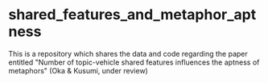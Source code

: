 # shared_features_and_metaphor_aptness
This is a repository which shares the data and code regarding the paper entitled "Number of topic-vehicle shared features influences the aptness of metaphors" (Oka &amp; Kusumi, under review)
